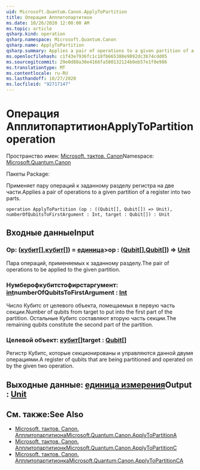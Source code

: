 ```yaml
---
uid: Microsoft.Quantum.Canon.ApplyToPartition
title: Операция Апплитопартитион
ms.date: 10/26/2020 12:00:00 AM
ms.topic: article
qsharp.kind: operation
qsharp.namespace: Microsoft.Quantum.Canon
qsharp.name: ApplyToPartition
qsharp.summary: Applies a pair of operations to a given partition of a register into two parts.
ms.openlocfilehash: c1f43e7936fc1c18fb665388e9892dc3b74cdd05
ms.sourcegitcommit: 29e0d88a30e4166fa580132124b0eb57e1f0e986
ms.translationtype: MT
ms.contentlocale: ru-RU
ms.lasthandoff: 10/27/2020
ms.locfileid: "92717147"
---
```

# <a name="applytopartition-operation"></a><span data-ttu-id="e1081-102">Операция Апплитопартитион</span><span class="sxs-lookup"><span data-stu-id="e1081-102">ApplyToPartition operation</span></span>

<span data-ttu-id="e1081-103">Пространство имен: [Microsoft. тактов. Canon](xref:Microsoft.Quantum.Canon)</span><span class="sxs-lookup"><span data-stu-id="e1081-103">Namespace: [Microsoft.Quantum.Canon](xref:Microsoft.Quantum.Canon)</span></span>

<span data-ttu-id="e1081-104">Пакеты [](https://nuget.org/packages/)</span><span class="sxs-lookup"><span data-stu-id="e1081-104">Package: [](https://nuget.org/packages/)</span></span>


<span data-ttu-id="e1081-105">Применяет пару операций к заданному разделу регистра на две части.</span><span class="sxs-lookup"><span data-stu-id="e1081-105">Applies a pair of operations to a given partition of a register into two parts.</span></span>

```qsharp
operation ApplyToPartition (op : ((Qubit[], Qubit[]) => Unit), numberOfQubitsToFirstArgument : Int, target : Qubit[]) : Unit
```


## <a name="input"></a><span data-ttu-id="e1081-106">Входные данные</span><span class="sxs-lookup"><span data-stu-id="e1081-106">Input</span></span>

### <a name="op--qubitqubit--unit"></a><span data-ttu-id="e1081-107">Op: ([кубит](xref:microsoft.quantum.lang-ref.qubit)[],[кубит](xref:microsoft.quantum.lang-ref.qubit)[]) = [единица](xref:microsoft.quantum.lang-ref.unit)></span><span class="sxs-lookup"><span data-stu-id="e1081-107">op : ([Qubit](xref:microsoft.quantum.lang-ref.qubit)[],[Qubit](xref:microsoft.quantum.lang-ref.qubit)[]) => [Unit](xref:microsoft.quantum.lang-ref.unit)</span></span> 

<span data-ttu-id="e1081-108">Пара операций, применяемых к заданному разделу.</span><span class="sxs-lookup"><span data-stu-id="e1081-108">The pair of operations to be applied to the given partition.</span></span>


### <a name="numberofqubitstofirstargument--int"></a><span data-ttu-id="e1081-109">Нумберофкубитстофирстаргумент: [int](xref:microsoft.quantum.lang-ref.int)</span><span class="sxs-lookup"><span data-stu-id="e1081-109">numberOfQubitsToFirstArgument : [Int](xref:microsoft.quantum.lang-ref.int)</span></span>

<span data-ttu-id="e1081-110">Число Кубитс от целевого объекта, помещаемых в первую часть секции.</span><span class="sxs-lookup"><span data-stu-id="e1081-110">Number of qubits from target to put into the first part of the partition.</span></span>
<span data-ttu-id="e1081-111">Остальные Кубитс составляют вторую часть секции.</span><span class="sxs-lookup"><span data-stu-id="e1081-111">The remaining qubits constitute the second part of the partition.</span></span>


### <a name="target--qubit"></a><span data-ttu-id="e1081-112">Целевой объект: [кубит](xref:microsoft.quantum.lang-ref.qubit)[]</span><span class="sxs-lookup"><span data-stu-id="e1081-112">target : [Qubit](xref:microsoft.quantum.lang-ref.qubit)[]</span></span>

<span data-ttu-id="e1081-113">Регистр Кубитс, которые секционированы и управляются данной двумя операциями.</span><span class="sxs-lookup"><span data-stu-id="e1081-113">A register of qubits that are being partitioned and operated on by the given two operation.</span></span>



## <a name="output--unit"></a><span data-ttu-id="e1081-114">Выходные данные: [единица измерения](xref:microsoft.quantum.lang-ref.unit)</span><span class="sxs-lookup"><span data-stu-id="e1081-114">Output : [Unit](xref:microsoft.quantum.lang-ref.unit)</span></span>



## <a name="see-also"></a><span data-ttu-id="e1081-115">См. также:</span><span class="sxs-lookup"><span data-stu-id="e1081-115">See Also</span></span>

- [<span data-ttu-id="e1081-116">Microsoft. тактов. Canon. Апплитопартитиона</span><span class="sxs-lookup"><span data-stu-id="e1081-116">Microsoft.Quantum.Canon.ApplyToPartitionA</span></span>](xref:Microsoft.Quantum.Canon.ApplyToPartitionA)
- [<span data-ttu-id="e1081-117">Microsoft. тактов. Canon. Апплитопартитионк</span><span class="sxs-lookup"><span data-stu-id="e1081-117">Microsoft.Quantum.Canon.ApplyToPartitionC</span></span>](xref:Microsoft.Quantum.Canon.ApplyToPartitionC)
- [<span data-ttu-id="e1081-118">Microsoft. тактов. Canon. Апплитопартитионка</span><span class="sxs-lookup"><span data-stu-id="e1081-118">Microsoft.Quantum.Canon.ApplyToPartitionCA</span></span>](xref:Microsoft.Quantum.Canon.ApplyToPartitionCA)